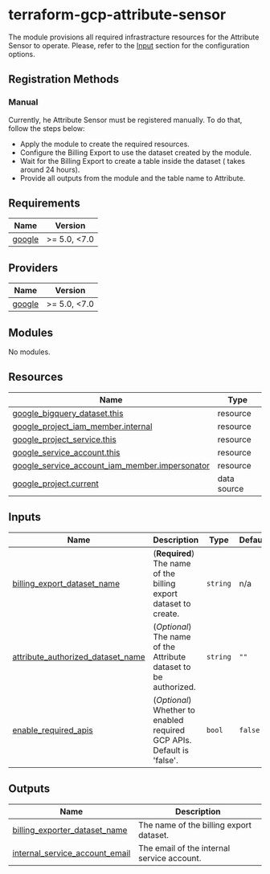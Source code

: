 # terraform-gcp-attribute-sensor
The module provisions all required infrastracture resources for the Attribute Sensor to operate. Please, refer to the [Input](#inputs) section for the configuration options.
## Registration Methods
### Manual
Currently, he Attribute Sensor must be registered manually. To do that, follow the steps below:
* Apply the module to create the required resources.
* Configure the Billing Export to use the dataset created by the module.
* Wait for the Billing Export to create a table inside the dataset ( takes around 24 hours).
* Provide all outputs from the module and the table name to Attribute.
<!-- BEGIN_TF_DOCS -->
## Requirements

| Name | Version |
|------|---------|
| <a name="requirement_google"></a> [google](#requirement\_google) | >= 5.0, <7.0 |

## Providers

| Name | Version |
|------|---------|
| <a name="provider_google"></a> [google](#provider\_google) | >= 5.0, <7.0 |

## Modules

No modules.

## Resources

| Name | Type |
|------|------|
| [google_bigquery_dataset.this](https://registry.terraform.io/providers/hashicorp/google/latest/docs/resources/bigquery_dataset) | resource |
| [google_project_iam_member.internal](https://registry.terraform.io/providers/hashicorp/google/latest/docs/resources/project_iam_member) | resource |
| [google_project_service.this](https://registry.terraform.io/providers/hashicorp/google/latest/docs/resources/project_service) | resource |
| [google_service_account.this](https://registry.terraform.io/providers/hashicorp/google/latest/docs/resources/service_account) | resource |
| [google_service_account_iam_member.impersonator](https://registry.terraform.io/providers/hashicorp/google/latest/docs/resources/service_account_iam_member) | resource |
| [google_project.current](https://registry.terraform.io/providers/hashicorp/google/latest/docs/data-sources/project) | data source |

## Inputs

| Name | Description | Type | Default | Required |
|------|-------------|------|---------|:--------:|
| <a name="input_billing_export_dataset_name"></a> [billing\_export\_dataset\_name](#input\_billing\_export\_dataset\_name) | (**Required**) The name of the billing export dataset to create. | `string` | n/a | yes |
| <a name="input_attribute_authorized_dataset_name"></a> [attribute\_authorized\_dataset\_name](#input\_attribute\_authorized\_dataset\_name) | (*Optional*) The name of the Attribute dataset to be authorized. | `string` | `""` | no |
| <a name="input_enable_required_apis"></a> [enable\_required\_apis](#input\_enable\_required\_apis) | (*Optional*) Whether to enabled required GCP APIs. Default is 'false'. | `bool` | `false` | no |

## Outputs

| Name | Description |
|------|-------------|
| <a name="output_billing_exporter_dataset_name"></a> [billing\_exporter\_dataset\_name](#output\_billing\_exporter\_dataset\_name) | The name of the billing export dataset. |
| <a name="output_internal_service_account_email"></a> [internal\_service\_account\_email](#output\_internal\_service\_account\_email) | The email of the internal service account. |
<!-- END_TF_DOCS -->